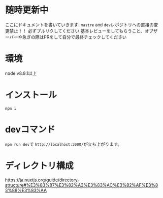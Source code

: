 # 随時更新中
ここにドキュメントを書いていきます.
`mastre` and `dev`レポジトリへの直接の変更禁止！！
必ずプルリクしてください
基本レビューをしてもらうこと、オブザーバーや急ぎの際はPRをして自分で最終チェックしてください

# 環境
node v8.9.1以上

# インストール
`npm i`

# devコマンド
`npm run dev`で `http://localhost:3000/`が立ち上がります。

# ディレクトリ構成
https://ja.nuxtjs.org/guide/directory-structure#%E3%83%87%E3%82%A3%E3%83%AC%E3%82%AF%E3%83%88%E3%83%AA
